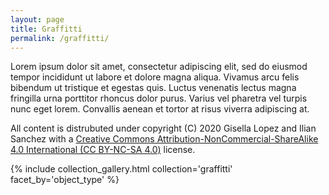 ```yaml
---
layout: page
title: Graffitti
permalink: /graffitti/
---
```


Lorem ipsum dolor sit amet, consectetur adipiscing elit, sed do eiusmod tempor incididunt ut labore et dolore magna aliqua. Vivamus arcu felis bibendum ut tristique et egestas quis. Luctus venenatis lectus magna fringilla urna porttitor rhoncus dolor purus. Varius vel pharetra vel turpis nunc eget lorem. Convallis aenean et tortor at risus viverra adipiscing at.

All content is distrubuted under copyright (C) 2020 Gisella Lopez and Ilian Sanchez with a [Creative Commons Attribution-NonCommercial-ShareAlike 4.0 International (CC BY-NC-SA 4.0)](https://creativecommons.org/licenses/by-nc-sa/4.0/) license.

{% include collection_gallery.html collection='graffitti' facet_by='object_type' %}
